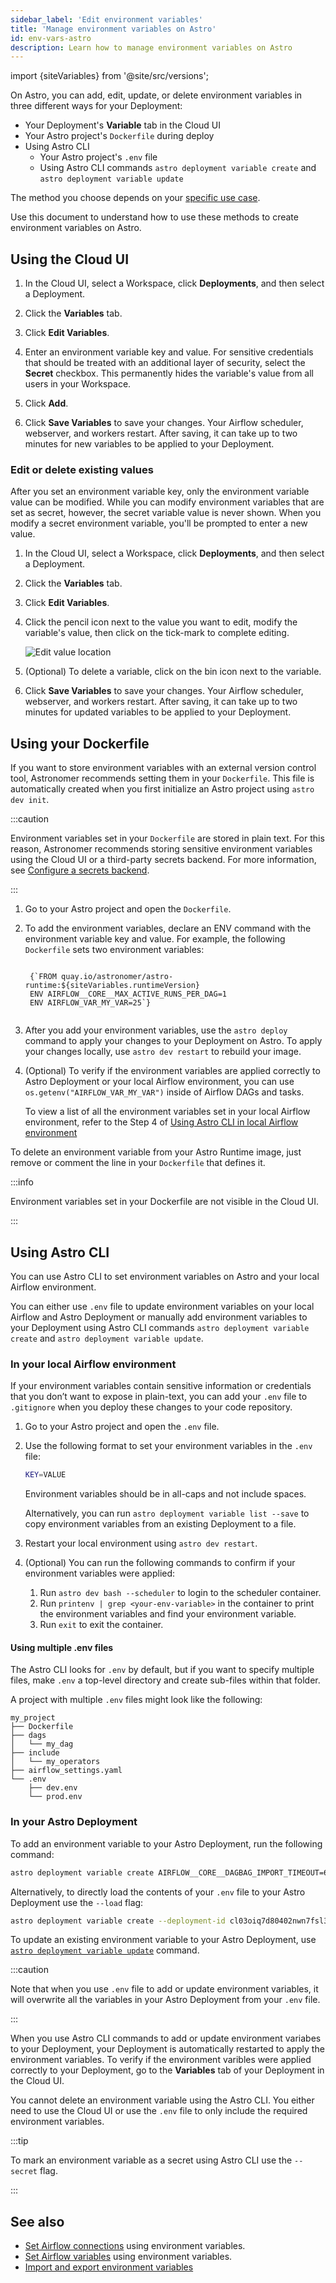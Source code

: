 ```yaml
---
sidebar_label: 'Edit environment variables'
title: 'Manage environment variables on Astro'
id: env-vars-astro
description: Learn how to manage environment variables on Astro
---
```


import {siteVariables} from '@site/src/versions';

On Astro, you can add, edit, update, or delete environment variables in three different ways for your Deployment:

- Your Deployment's **Variable** tab in the Cloud UI
- Your Astro project's `Dockerfile` during deploy
- Using Astro CLI
    - Your Astro project's `.env` file
    - Using Astro CLI commands `astro deployment variable create` and `astro deployment variable update`

The method you choose depends on your [specific use case](env-vars-overview.md#choose-the-strategy-to-manage-environment-variables). 

Use this document to understand how to use these methods to create environment variables on Astro.

## Using the Cloud UI

1. In the Cloud UI, select a Workspace, click **Deployments**, and then select a Deployment.

2. Click the **Variables** tab.

3. Click **Edit Variables**.

4. Enter an environment variable key and value. For sensitive credentials that should be treated with an additional layer of security, select the **Secret** checkbox. This permanently hides the variable's value from all users in your Workspace.

5. Click **Add**.

6. Click **Save Variables** to save your changes. Your Airflow scheduler, webserver, and workers restart. After saving, it can take up to two minutes for new variables to be applied to your Deployment.

### Edit or delete existing values

After you set an environment variable key, only the environment variable value can be modified. While you can modify environment variables that are set as secret, however, the secret variable value is never shown. When you modify a secret environment variable, you'll be prompted to enter a new value.

1. In the Cloud UI, select a Workspace, click **Deployments**, and then select a Deployment.

2. Click the **Variables** tab.

3. Click **Edit Variables**. 

4. Click the pencil icon next to the value you want to edit, modify the variable's value, then click on the tick-mark to complete editing.

    ![Edit value location](/img/docs/variable-pencil.png)

5. (Optional) To delete a variable, click on the bin icon next to the variable.

6. Click **Save Variables** to save your changes. Your Airflow scheduler, webserver, and workers restart. After saving, it can take up to two minutes for updated variables to be applied to your Deployment.

## Using your Dockerfile

If you want to store environment variables with an external version control tool, Astronomer recommends setting them in your `Dockerfile`. This file is automatically created when you first initialize an Astro project using `astro dev init`.

:::caution

Environment variables set in your `Dockerfile` are stored in plain text. For this reason, Astronomer recommends storing sensitive environment variables using the Cloud UI or a third-party secrets backend. For more information, see [Configure a secrets backend](secrets-backend.md).

:::

1. Go to your Astro project and open the `Dockerfile`.

2. To add the environment variables, declare an ENV command with the environment variable key and value. For example, the following `Dockerfile` sets two environment variables:

    <pre><code parentName="pre">
    {`FROM quay.io/astronomer/astro-runtime:${siteVariables.runtimeVersion}
    ENV AIRFLOW__CORE__MAX_ACTIVE_RUNS_PER_DAG=1
    ENV AIRFLOW_VAR_MY_VAR=25`}
    </code></pre>

3. After you add your environment variables, use the `astro deploy` command to apply your changes to your Deployment on Astro. To apply your changes locally, use `astro dev restart` to rebuild your image.

4. (Optional) To verify if the environment variables are applied correctly to Astro Deployment or your local Airflow environment, you can use `os.getenv("AIRFLOW_VAR_MY_VAR")` inside of Airflow DAGs and tasks.

    To view a list of all the environment variables set in your local Airflow environment, refer to the Step 4 of [Using Astro CLI in local Airflow environment](#in-your-local-airflow-environment)

To delete an environment variable from your Astro Runtime image, just remove or comment the line in your `Dockerfile` that defines it.

:::info

Environment variables set in your Dockerfile are not visible in the Cloud UI.

:::

## Using Astro CLI

You can use Astro CLI to set environment variables on Astro and your local Airflow environment. 

You can either use `.env` file to update environment variables on your local Airflow and Astro Deployment or manually add environment variables to your Deployment using Astro CLI commands `astro deployment variable create` and `astro deployment variable update`.


### In your local Airflow environment

If your environment variables contain sensitive information or credentials that you don’t want to expose in plain-text, you can add your `.env` file to `.gitignore` when you deploy these changes to your code repository.

1. Go to your Astro project and open the `.env` file.

2. Use the following format to set your environment variables in the `.env` file:

    ```bash
    KEY=VALUE
    ```

    Environment variables should be in all-caps and not include spaces.

    Alternatively, you can run `astro deployment variable list --save` to copy environment variables from an existing Deployment to a file.

3. Restart your local environment using `astro dev restart`.

4. (Optional) You can run the following commands to confirm if your environment variables were applied:

    1. Run `astro dev bash --scheduler` to login to the scheduler container.
    2. Run `printenv | grep <your-env-variable>` in the container to print the environment variables and find your environment variable.
    3. Run `exit` to exit the container.

#### Using multiple .env files

The Astro CLI looks for `.env` by default, but if you want to specify multiple files, make `.env` a top-level directory and create sub-files within that folder.

A project with multiple `.env` files might look like the following:

```
my_project
├── Dockerfile
├── dags
│   └── my_dag
├── include
│   └── my_operators
├── airflow_settings.yaml
└── .env
    ├── dev.env
    └── prod.env
```

### In your Astro Deployment

To add an environment variable to your Astro Deployment, run the following command:

```bash
astro deployment variable create AIRFLOW__CORE__DAGBAG_IMPORT_TIMEOUT=60 ENVIRONMENT_TYPE=dev --deployment-id cl03oiq7d80402nwn7fsl3dmv
```

Alternatively, to directly load the contents of your `.env` file to your Astro Deployment use the `--load` flag:

```bash
astro deployment variable create --deployment-id cl03oiq7d80402nwn7fsl3dmv --load .env
```

To update an existing environment variable to your Astro Deployment, use [`astro deployment variable update`](cli/astro-deployment-airflow-variable-update.md) command.

:::caution

Note that when you use `.env` file to add or update environment variables, it will overwrite all the variables in your Astro Deployment from your `.env` file. 

:::

When you use Astro CLI commands to add or update environment variabes to your Deployment, your Deployment is automatically restarted to apply the environment variables. To verify if the environment varibles were applied correctly to your Deployment, go to the **Variables** tab of your Deployment in the Cloud UI. 

You cannot delete an environment variable using the Astro CLI. You either need to use the Cloud UI or use the `.env` file to only include the required environment variables.

:::tip

To mark an environment variable as a secret using Astro CLI use the `--secret` flag.

:::

## See also

- [Set Airflow connections](https://docs.astronomer.io/learn/connections#define-connections-with-environment-variables) using environment variables.
- [Set Airflow variables](http://localhost:3000/learn/airflow-variables#using-environment-variables) using environment variables.
- [Import and export environment variables](import-export-connections-variables.md#from-environment-variables)